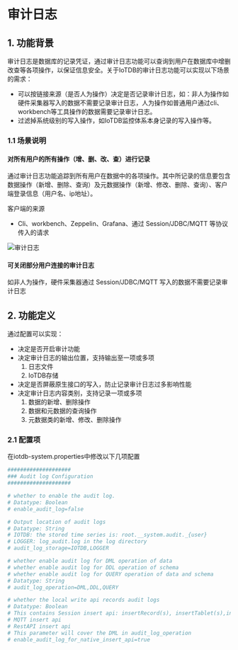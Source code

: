 <!--

    Licensed to the Apache Software Foundation (ASF) under one
    or more contributor license agreements.  See the NOTICE file
    distributed with this work for additional information
    regarding copyright ownership.  The ASF licenses this file
    to you under the Apache License, Version 2.0 (the
    "License"); you may not use this file except in compliance
    with the License.  You may obtain a copy of the License at
    
        http://www.apache.org/licenses/LICENSE-2.0
    
    Unless required by applicable law or agreed to in writing,
    software distributed under the License is distributed on an
    "AS IS" BASIS, WITHOUT WARRANTIES OR CONDITIONS OF ANY
    KIND, either express or implied.  See the License for the
    specific language governing permissions and limitations
    under the License.

-->


# 审计日志

## 1. 功能背景

   审计日志是数据库的记录凭证，通过审计日志功能可以查询到用户在数据库中增删改查等各项操作，以保证信息安全。关于IoTDB的审计日志功能可以实现以下场景的需求：

- 可以按链接来源（是否人为操作）决定是否记录审计日志，如：非人为操作如硬件采集器写入的数据不需要记录审计日志，人为操作如普通用户通过cli、workbench等工具操作的数据需要记录审计日志。
- 过滤掉系统级别的写入操作，如IoTDB监控体系本身记录的写入操作等。



### 1.1 场景说明



#### 对所有用户的所有操作（增、删、改、查）进行记录

通过审计日志功能追踪到所有用户在数据中的各项操作。其中所记录的信息要包含数据操作（新增、删除、查询）及元数据操作（新增、修改、删除、查询）、客户端登录信息（用户名、ip地址）。



客户端的来源

- Cli、workbench、Zeppelin、Grafana、通过 Session/JDBC/MQTT 等协议传入的请求

![审计日志](/img/%E5%AE%A1%E8%AE%A1%E6%97%A5%E5%BF%97.png)


#### 可关闭部分用户连接的审计日志



如非人为操作，硬件采集器通过 Session/JDBC/MQTT 写入的数据不需要记录审计日志



## 2. 功能定义



通过配置可以实现：

- 决定是否开启审计功能
- 决定审计日志的输出位置，支持输出至一项或多项
    1. 日志文件
    2. IoTDB存储
- 决定是否屏蔽原生接口的写入，防止记录审计日志过多影响性能
- 决定审计日志内容类别，支持记录一项或多项
    1. 数据的新增、删除操作
    2. 数据和元数据的查询操作
    3. 元数据类的新增、修改、删除操作

### 2.1 配置项

 在iotdb-system.properties中修改以下几项配置

```YAML
####################
### Audit log Configuration
####################

# whether to enable the audit log.
# Datatype: Boolean
# enable_audit_log=false

# Output location of audit logs
# Datatype: String
# IOTDB: the stored time series is: root.__system.audit._{user}
# LOGGER: log_audit.log in the log directory
# audit_log_storage=IOTDB,LOGGER

# whether enable audit log for DML operation of data
# whether enable audit log for DDL operation of schema
# whether enable audit log for QUERY operation of data and schema
# Datatype: String
# audit_log_operation=DML,DDL,QUERY

# whether the local write api records audit logs
# Datatype: Boolean
# This contains Session insert api: insertRecord(s), insertTablet(s),insertRecordsOfOneDevice
# MQTT insert api
# RestAPI insert api
# This parameter will cover the DML in audit_log_operation
# enable_audit_log_for_native_insert_api=true
```

